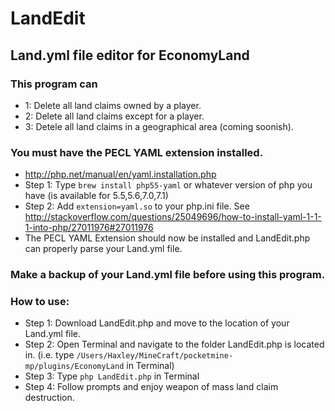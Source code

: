 # LandEdit
## Land.yml file editor for EconomyLand
### This program can 
* 1: Delete all land claims owned by a player. 
* 2: Delete all land claims except for a player. 
* 3: Detele all land claims in a geographical area (coming soonish).

### You must have the PECL YAML extension installed.
* http://php.net/manual/en/yaml.installation.php
* Step 1: Type ```brew install php55-yaml``` or whatever version of php you have (is available for 5.5,5.6,7.0,7.1)
* Step 2: Add ```extension=yaml.so``` to your php.ini file. See http://stackoverflow.com/questions/25049696/how-to-install-yaml-1-1-1-into-php/27011976#27011976
* The PECL YAML Extension should now be installed and LandEdit.php can properly parse your Land.yml file.

### Make a backup of your Land.yml file before using this program. 

### How to use:
* Step 1: Download LandEdit.php and move to the location of your Land.yml file.
* Step 2: Open Terminal and navigate to the folder LandEdit.php is located in.
(i.e. type ```/Users/Haxley/MineCraft/pocketmine-mp/plugins/EconomyLand``` in Terminal)
* Step 3: Type ```php LandEdit.php``` in Terminal
* Step 4: Follow prompts and enjoy weapon of mass land claim destruction. 
